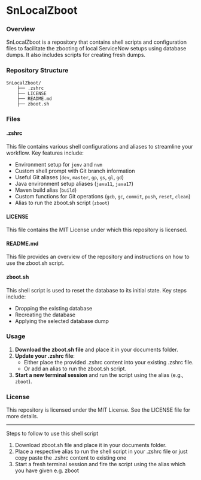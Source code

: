 # SnLocalZboot

### Overview
SnLocalZboot is a repository that contains shell scripts and configuration files to facilitate the zbooting of local ServiceNow setups using database dumps. It also includes scripts for creating fresh dumps.

### Repository Structure
```
SnLocalZboot/
    ├── .zshrc
    ├── LICENSE
    ├── README.md
    ├── zboot.sh
```

### Files

#### .zshrc
This file contains various shell configurations and aliases to streamline your workflow. Key features include:
- Environment setup for `jenv` and `nvm`
- Custom shell prompt with Git branch information
- Useful Git aliases (`dev`, `master`, `gp`, `gs`, `gl`, `gd`)
- Java environment setup aliases (`java11`, `java17`)
- Maven build alias (`build`)
- Custom functions for Git operations (`gcb`, `gc`, `commit`, `push`, `reset`, `clean`)
- Alias to run the zboot.sh script (`zboot`)

#### LICENSE
This file contains the MIT License under which this repository is licensed.

#### README.md
This file provides an overview of the repository and instructions on how to use the zboot.sh script.

#### zboot.sh
This shell script is used to reset the database to its initial state. Key steps include:
- Dropping the existing database
- Recreating the database
- Applying the selected database dump

### Usage

1. **Download the zboot.sh file** and place it in your documents folder.
2. **Update your .zshrc file**:
   - Either place the provided .zshrc content into your existing .zshrc file.
   - Or add an alias to run the zboot.sh script.
3. **Start a new terminal session** and run the script using the alias (e.g., `zboot`).

### License
This repository is licensed under the MIT License. See the LICENSE file for more details.

---

Steps to follow to use this shell script
1. Download zboot.sh file and place it in your documents folder.
2. Place a respective alias to run the shell script in your .zshrc file or just copy paste the .zshrc content to existing one
3. Start a fresh terminal session and fire the script using the alias which you have given e.g. zboot
